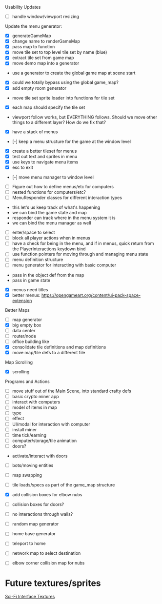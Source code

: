 
Usability Updates

 - [ ] handle window/viewport resizing
 
Update the menu generator:

 - [x] generateGameMap
  - [x] change name to renderGameMap
  - [x] pass map to function
 - [x] move tile set to top level tile set by name (blue)
 - [x] extract tile set from game map
 - [x] move demo map into a generator
 - use a generator to create the global game map at scene start
  - [x] could we totally bypass using the global game_map?
 - [x] add empty room generator
 - move tile set sprite loader into functions for tile set
 - [x] each map should specify the tile set
 - viewport follow works, but EVERYTHING follows. Should we move other things to a different layer? How do we fix that?
 - [x] have a stack of menus
 - [-] keep a menu structure for the game at the window level
 - [x] create a better tileset for menus
 - [x] test out text and sprites in menu
 - [x] use keys to navigate menu items
 - [x] esc to exit
 - [-] move menu manager to window level
 
 - [ ] Figure out how to define menus/etc for computers
  - [ ] nested functions for computers/etc?
  - [ ] MenuResponder classes for different interaction types
   - this let's us keep track of what's happening
   - we can bind the game state and map
   - responder can track where in the menu system it is
   - we can bind the menu manager as well
   
 - [ ] enter/space to select
 - [ ] block all player actions when in menus
 - [ ] have a check for being in the menu, and if in menus, quick return from the PlayerInteractions keydown bind
 - [ ] use function pointers for moving through and managing menu state
 - [ ] menu definition structure
  - [ ] menu generator for interacting with basic computer
   - pass in the object def from the map
   - pass in game state
 - [x] menus need titles
 - [x] better menus: https://opengameart.org/content/ui-pack-space-extension
   
Better Maps
 
 - [ ] map generator
  - [x] big empty box
  - [ ] data center
  - [ ] router/node
  - [ ] office building like 
 - [x] consolidate tile definitions and map definitions
 - [x] move map/tile defs to a different file
 
Map Scrolling
  
 - [x] scrolling 
 
Programs and Actions
 
 - [ ] move stuff out of the Main Scene, into standard crafty defs
 - [ ] basic crypto miner app
 - [ ] interact with computers
  - [ ] model of items in map
   - [ ] type
   - [ ] effect
  - [ ] UI/modal for interaction with computer
 - [ ] install miner
 - [ ] time tick/earning
 - [ ] computer/storage/tile animation
 - [ ] doors? 
  - activate/interact with doors
 - [ ] bots/moving entities
 - [ ] map swapping
 - [ ] tile loads/specs as part of the game_map structure
 - [x] add collision boxes for elbow nubs
 - [ ] collision boxes for doors?
 - [ ] no interactions through walls?
 - [ ] random map generator
 - [ ] home base generator
 - [ ] teleport to home
 - [ ] network map to select destination
 - [ ] elbow corner collision map for nubs
 
 
# Future textures/sprites

[Sci-Fi Interface Textures](https://opengameart.org/content/sci-fi-interface-textures) 